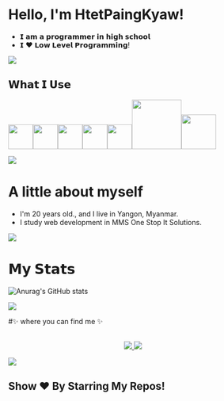 # Hello, I'm HtetPaingKyaw!

- 𝗜 𝗮𝗺 𝗮 𝗽𝗿𝗼𝗴𝗿𝗮𝗺𝗺𝗲𝗿 𝗶𝗻 𝗵𝗶𝗴𝗵 𝘀𝗰𝗵𝗼𝗼𝗹
- 𝗜 ❤️ 𝗟𝗼𝘄 𝗟𝗲𝘃𝗲𝗹 𝗣𝗿𝗼𝗴𝗿𝗮𝗺𝗺𝗶𝗻𝗴!

<img src="https://yata-apix-a9caea66-ad78-425f-aa08-e292558ebb65.lss.locawebcorp.com.br/b7c7dbff38ae4f419c94ce8d2254b9d9.png">

## 𝗪𝗵𝗮𝘁 𝗜 𝗨𝘀𝗲

<div>
  
  <p>
   <img src="https://media.giphy.com/media/XAxylRMCdpbEWUAvr8/giphy.gif" width="50"><img src="https://media3.giphy.com/media/ln7z2eWriiQAllfVcn/200w.webp" width="50"><img src="https://media.giphy.com/media/fsEaZldNC8A1PJ3mwp/giphy.gif"   width="50"><img src="https://media.giphy.com/media/Sr8xDpMwVKOHUWDVRD/giphy.gif" width="50"><img src="https://i.giphy.com/media/IdyAQJVN2kVPNUrojM/200.webp" width="50"><img src="https://media.giphy.com/media/kH1DBkPNyZPOk0BxrM/giphy.gif" width="100"><img src="https://media.giphy.com/media/SsCYf6DRFJrOpP0IoM/giphy.gif" width="70">
  <p>
</div> 

<img src="https://yata-apix-a9caea66-ad78-425f-aa08-e292558ebb65.lss.locawebcorp.com.br/b7c7dbff38ae4f419c94ce8d2254b9d9.png">

# A little about myself

- I'm 20 years old., and I live in Yangon, Myanmar.
- I study web development in MMS One Stop It Solutions.

<img src="https://yata-apix-a9caea66-ad78-425f-aa08-e292558ebb65.lss.locawebcorp.com.br/b7c7dbff38ae4f419c94ce8d2254b9d9.png"> 


# 𝗠𝘆 𝗦𝘁𝗮𝘁𝘀

![Anurag's GitHub stats](https://github-readme-stats.vercel.app/api?username=HtetPaingKyaw01&show_icons=true&theme=tokyonight)

<img src="https://yata-apix-a9caea66-ad78-425f-aa08-e292558ebb65.lss.locawebcorp.com.br/b7c7dbff38ae4f419c94ce8d2254b9d9.png"> 

#✨ where you can find me ✨
  
  <p align="center"><br/>
   <a href="https://www.facebook.com/htetpaing.kyaw.16121">
    <img src="https://img.shields.io/badge/facebook-htetpaingkyaw-blue">
  </a>
  
  <a href="https://www.instagram.com/htetpaingkyaw01/">
    <img src="https://img.shields.io/badge/instagram-htetpaingkyaw01-red">
  </a>
</p>

<img src="https://yata-apix-a9caea66-ad78-425f-aa08-e292558ebb65.lss.locawebcorp.com.br/b7c7dbff38ae4f419c94ce8d2254b9d9.png">


## Show ❤️ By Starring My Repos!


